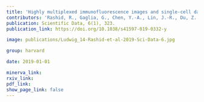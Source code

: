 ```yaml
---
title: 'Highly multiplexed immunofluorescence images and single-cell data of immune markers in tonsil and lung cancer.'
contributors: 'Rashid, R., Gaglia, G., Chen, Y.-A., Lin, J.-R., Du, Z., Maliga, Z., Schapiro, D., Yapp, C., Muhlich, J., Sokolov, A., Sorger, P., & Santagata, S. (2019).'
publication: Scientific Data, 6(1), 323.
publication_link: https://doi.org/10.1038/s41597-019-0332-y

image: publications/Ludwig_14-Rashid-et-al-2019-Sci-Data-6.jpg

group: harvard

date: 2019-01-01

minerva_link:
rxiv_link:
pdf_link:
show_page_link: false
---
```

